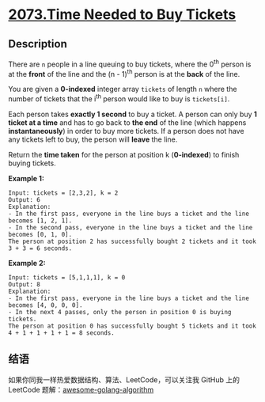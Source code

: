 # [2073.Time Needed to Buy Tickets][title]

## Description
There are `n` people in a line queuing to buy tickets, where the 0<sup>th</sup> person is at the **front** of the line and the (n - 1)<sup>th</sup> person is at the **back** of the line.

You are given a **0-indexed** integer array `tickets` of length `n` where the number of tickets that the i<sup>th</sup> person would like to buy is `tickets[i]`.

Each person takes **exactly 1 second** to buy a ticket. A person can only buy **1 ticket at a time** and has to go back to **the end** of the line (which happens **instantaneously**) in order to buy more tickets. If a person does not have any tickets left to buy, the person will **leave** the line.

Return the **time taken** for the person at position k (**0-indexed**) to finish buying tickets.

**Example 1:**

```
Input: tickets = [2,3,2], k = 2
Output: 6
Explanation: 
- In the first pass, everyone in the line buys a ticket and the line becomes [1, 2, 1].
- In the second pass, everyone in the line buys a ticket and the line becomes [0, 1, 0].
The person at position 2 has successfully bought 2 tickets and it took 3 + 3 = 6 seconds.
```

**Example 2:**

```
Input: tickets = [5,1,1,1], k = 0
Output: 8
Explanation:
- In the first pass, everyone in the line buys a ticket and the line becomes [4, 0, 0, 0].
- In the next 4 passes, only the person in position 0 is buying tickets.
The person at position 0 has successfully bought 5 tickets and it took 4 + 1 + 1 + 1 + 1 = 8 seconds.
```

## 结语

如果你同我一样热爱数据结构、算法、LeetCode，可以关注我 GitHub 上的 LeetCode 题解：[awesome-golang-algorithm][me]

[title]: https://leetcode.com/problems/time-needed-to-buy-tickets/
[me]: https://github.com/kylesliu/awesome-golang-algorithm
